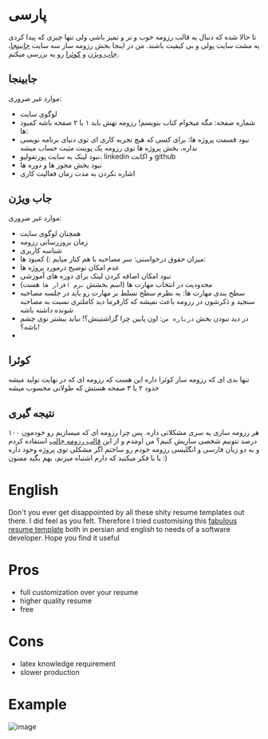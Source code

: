 
# پارسی
تا حالا شده که دنبال یه قالب رزومه خوب و تر و تمیز باشی ولی تنها چیزی که پیدا کردی یه مشت سایت پولی و بی کیفیت باشند. من در اینجا بخش رزومه ساز سه سایت [جابینجا](https://jobinja.ir/)، [جاب ویژن](https://jobvision.ir/) و [کوئرا](https://quera.org/) رو یه بررسی میکنم.
## جابینجا
موارد غیر ضروری:
- لوگوی سایت
- شماره صفحه:‌ مگه میخوام کتاب بنویسم! رزومه تهش باید ۱ یا ۲ صفحه باشه
کمبود ها:
- نبود قسمت پروژه ها: برای کسی که هیچ تجربه کاری ای توی دنیای برنامه نویسی نداره، بخش پروژه ها توی رزومه یک پوینت مثبت حساب میشه
- نبود لینک به سایت پورتفولیو، linkedin و اکانت github
- نبود بخش مجوز ها و دوره ها
- اشاره نکردن به مدت زمان فعالیت کاری

## جاب ویژن
موارد غیر ضروری:
- همچنان لوگوی سایت
- زمان بروزرسانی رزومه
- شناسه کاربری
- میزان حقوق درخواستی: سر مصاحبه با هم کنار میایم :)
کمبود ها:
- عدم امکان توضیح درمورد پروژه ها
- نبود امکان اضافه کردن لینک برای دوره های آموزشی
- محدودیت در انتخاب مهارت ها (اسم بخشش `نرم افزار ها` هست)
- سطح بندی مهارت ها: به نظرم سطح تسلط بر مهارت رو باید در جلسه مصاحبه سنجید و ذکرشون در رزومه باعث نمیشه که کارفرما دید کاملتری نسبت به مصاحبه شونده داشته باشه
- در دید نبودن بخش `درباره من`: اون پایین چرا گزاشتینش؟! نباید بیشتر توی چشم باشه؟!
- 

## کوئرا
تنها بدی ای که رزومه ساز کوئرا داره این هست که رزومه ای که در نهایت تولید میشه حدود ۲ یا ۳ صفحه هستش که طولانی محسوب میشه

## نتیجه گیری
هر رزومه سازی یه سری مشکلاتی داره. پس چرا رزومه ای که میسازیم رو خودمون ۱۰۰ درصد نتونیم شخصی سازیش کنیم؟
من اومدم و از این [قالب رزومه جالب](https://github.com/liantze/AltaCV) استفاده کردم و به دو زبان فارسی و انگلیسی رزومه خودم رو ساختم
اگر مشکلی توی پروژه وجود داره یا با فکر میکنید که دارم اشتباه میزنم، بهم بگید
ممنون :)




# English
Don't you ever get disappointed by all these shity resume templates out there. I did feel as you felt. 
Therefore I tried customising this [fabulous resume template](https://github.com/liantze/AltaCV) both in persian and english to needs of a software developer.
Hope you find it useful

# Pros
- full customization over your resume
- higher quality resume
- free
# Cons
- latex knowledge requirement
- slower production
# Example
![image](https://github.com/user-attachments/assets/1f2ac050-1049-4582-8a03-034991dc84b7)

